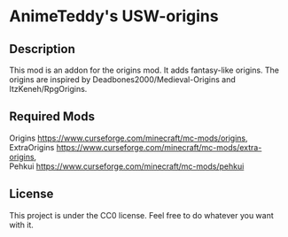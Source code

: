 # AnimeTeddy's USW-origins

## Description

This mod is an addon for the origins mod. It adds fantasy-like origins. The origins are inspired by Deadbones2000/Medieval-Origins and ItzKeneh/RpgOrigins.

## Required Mods

Origins       https://www.curseforge.com/minecraft/mc-mods/origins,                                                                                         
ExtraOrigins  https://www.curseforge.com/minecraft/mc-mods/extra-origins,                                                                                   
Pehkui        https://www.curseforge.com/minecraft/mc-mods/pehkui

## License

This project is under the CC0 license. Feel free to do whatever you want with it.